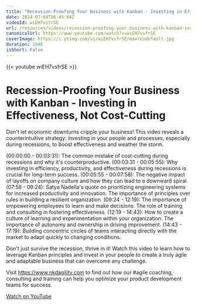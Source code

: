 ```yaml
---
title: "Recession-Proofing Your Business with Kanban - Investing in Effectiveness, Not Cost-Cutting"
date: 2024-07-04T06:45:04Z
videoId: wiEH7vsfrSE
url: /resources/videos/recession-proofing-your-business-with-kanban-investing-in-effectiveness,-not-cost-cutting
canonicalUrl: https://www.youtube.com/watch?v=wiEH7vsfrSE
coverImage: https://i.ytimg.com/vi/wiEH7vsfrSE/maxresdefault.jpg
duration: 1046
isShort: False
---
```


{{< youtube wiEH7vsfrSE >}}

# Recession-Proofing Your Business with Kanban - Investing in Effectiveness, Not Cost-Cutting

Don't let economic downturns cripple your business! This video reveals a counterintuitive strategy: investing in your people and processes, especially during recessions, to boost effectiveness and weather the storm.

(00:00:00 - 00:03:31): The common mistake of cost-cutting during recessions and why it's counterproductive.
(00:03:31 - 00:05:55): Why investing in efficiency, productivity, and effectiveness during recessions is crucial for long-term success.
(00:05:55 - 00:07:58): The negative impact of layoffs on company culture and how they can lead to a downward spiral.
(07:58 - 09:24): Satya Nadella's quote on prioritizing engineering systems for increased productivity and innovation. The importance of principles over rules in building a resilient organization.
(09:24 - 12:19): The importance of empowering employees to learn and make decisions. The role of training and consulting in fostering effectiveness.
(12:19 - 14:43): How to create a culture of learning and experimentation within your organization. The importance of autonomy and ownership in driving improvement.
(14:43 - 17:19): Building concentric circles of teams interacting directly with the market to adapt quickly to changing conditions.

Don't just survive the recession, thrive in it! Watch this video to learn how to leverage Kanban principles and invest in your people to create a truly agile and adaptable business that can overcome any challenge.

Visit https://www.nkdagility.com to find out how our #agile coaching, consulting and training can help you optimize your product development teams for success.

[Watch on YouTube](https://www.youtube.com/watch?v=wiEH7vsfrSE)
